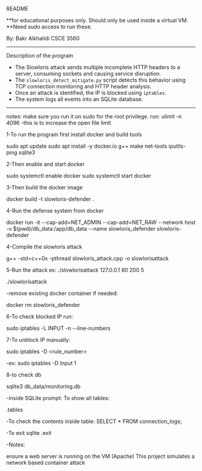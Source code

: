 README

**for educational purposes only. Should only be used inside a virtual VM.
**Need sudo access to run these.

By: Bakr Alkhalidi
CSCE 3560

-------------------------

Description of the program

- The Slowloris attack sends multiple incomplete HTTP headers to a server, consuming sockets and causing service disruption.
- The `slowloris_detect_mitigate.py` script detects this behavior using TCP connection monitoring and HTTP header analysis.
- Once an attack is identified, the IP is blocked using `iptables`.
- The system logs all events into an SQLite database.

--------------------------
notes: make sure you run it on sudo for the root privilege.
run: ulimit -n 4096
-this is to increase the open file limit

1-To run the program first install docker and build tools

sudo apt update
sudo apt install -y docker.io g++ make net-tools iputils-ping sqlite3


2-Then enable and start docker

sudo systemctl enable docker
sudo systemctl start docker

3-Then build the docker image

docker build -t slowloris-defender .

4-Run the defense system from docker

docker run -it   --cap-add=NET_ADMIN   --cap-add=NET_RAW   --network host   -v $(pwd)/db_data:/app/db_data   --name slowloris_defender   slowloris-defender


4-Compile the slowloris attack

g++ -std=c++0x -pthread slowloris_attack.cpp -o slowlorisattack

5-Run the attack
ex:
./slowlorisattack 127.0.0.1 80 200 5


./slowlorisattack <Target IP>  <Target port>  <number of sockets to open>  <num of threads to use>


-remove existing docker container if needed:

docker rm slowloris_defender


6-To check blocked IP run:

sudo iptables -L INPUT -n --line-numbers

7-To unblock IP manually:

sudo iptables -D <rule_number>

-ex:
sudo iptables -D Input 1


8-to check db

sqlite3 db_data/monitoring.db

-inside SQLite prompt:
To show all tables:

.tables

-To check the contents inside table:
SELECT * FROM connection_logs;

-To exit sqlite
.exit

-Notes:

ensure a web server is running on the VM (Apache)
This project simulates a network based container attack

